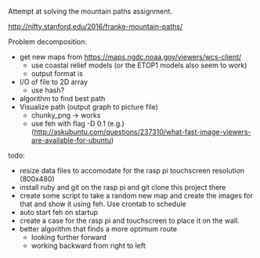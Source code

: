 Attempt at solving the mountain paths assignment.

http://nifty.stanford.edu/2016/franke-mountain-paths/

Problem decomposition:
- get new maps from https://maps.ngdc.noaa.gov/viewers/wcs-client/
	- use coastal relief models (or the ETOP1 models also seem to work)
	- output format is 
- I/O of file to 2D array
	- use hash? 
- algorithm to find best path
- Visualize path (output graph to picture file)
	- chunky_png -> works
	- use feh with flag -D 0.1 (e.g.) (http://askubuntu.com/questions/237310/what-fast-image-viewers-are-available-for-ubuntu)

todo:
- resize data files to accomodate for the rasp pi touchscreen resolution (800x480)
- install ruby and git on the rasp pi and git clone this project there
- create some script to take a random new map and create the images for that and show it using feh. Use crontab to schedule
- auto start feh on startup
- create a case for the rasp pi and touchscreen to place it on the wall.
- better algorithm that finds a more optimum route 
	- looking further forward
	- working backward from right to left